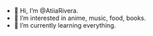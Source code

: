 - 👋 Hi, I’m @AtiiaRivera.
- 👀 I’m interested in anime, music, food, books.
- 🌱 I’m currently learning everything.

<!---
AtiiaRivera/AtiiaRivera is a ✨ special ✨ repository because its `README.md` (this file) appears on your GitHub profile.
You can click the Preview link to take a look at your changes.
--->

